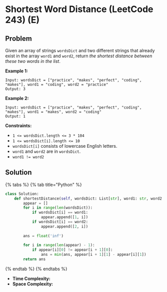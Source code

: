 # Shortest Word Distance (LeetCode 243) (E)

## Problem

Given an array of strings `wordsDict` and two different strings that already exist in the array `word1` and `word2`, return _the shortest distance between these two words in the list_.

**Example 1:**

```
Input: wordsDict = ["practice", "makes", "perfect", "coding", "makes"], word1 = "coding", word2 = "practice"
Output: 3
```

**Example 2:**

```
Input: wordsDict = ["practice", "makes", "perfect", "coding", "makes"], word1 = "makes", word2 = "coding"
Output: 1
```

**Constraints:**

* `1 <= wordsDict.length <= 3 * 104`
* `1 <= wordsDict[i].length <= 10`
* `wordsDict[i]` consists of lowercase English letters.
* `word1` and `word2` are in `wordsDict`.
* `word1 != word2`

## Solution&#x20;



{% tabs %}
{% tab title="Python" %}
```python
class Solution:
    def shortestDistance(self, wordsDict: List[str], word1: str, word2: str) -> int:
        appear = []
        for i in range(len(wordsDict)):
            if wordsDict[i] == word1:
                appear.append([1, i])
            if wordsDict[i] == word2:
                appear.append([2, i])
        
        ans = float('inf')
        
        for i in range(len(appear) - 1):
            if appear[i][0] != appear[i + 1][0]:
                ans = min(ans, appear[i + 1][1] - appear[i][1])
        return ans
```
{% endtab %}
{% endtabs %}

* **Time Complexity:**&#x20;
* **Space Complexity:**&#x20;
